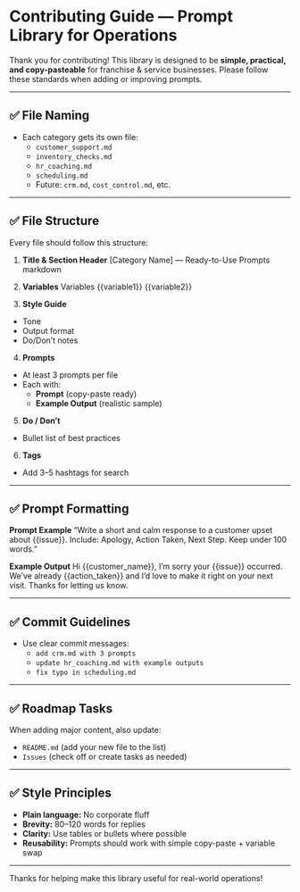# Contributing Guide — Prompt Library for Operations

Thank you for contributing! This library is designed to be **simple, practical, and copy-pasteable** for franchise & service businesses. Please follow these standards when adding or improving prompts.

---

## ✅ File Naming
- Each category gets its own file:
  - `customer_support.md`
  - `inventory_checks.md`
  - `hr_coaching.md`
  - `scheduling.md`
  - Future: `crm.md`, `cost_control.md`, etc.

---

## ✅ File Structure
Every file should follow this structure:

1. **Title & Section Header**
[Category Name] — Ready-to-Use Prompts
markdown

2. **Variables**
Variables
{{variable1}}
{{variable2}}

3. **Style Guide**
- Tone
- Output format
- Do/Don’t notes

4. **Prompts**
- At least 3 prompts per file
- Each with:
  - **Prompt** (copy-paste ready)
  - **Example Output** (realistic sample)

5. **Do / Don’t**
- Bullet list of best practices

6. **Tags**
- Add 3–5 hashtags for search

---

## ✅ Prompt Formatting

**Prompt Example**
“Write a short and calm response to a customer upset about {{issue}}. Include: Apology, Action Taken, Next Step. Keep under 100 words.”

**Example Output**
Hi {{customer_name}},
I’m sorry your {{issue}} occurred. We’ve already {{action_taken}} and I’d love to make it right on your next visit. Thanks for letting us know.

---

## ✅ Commit Guidelines
- Use clear commit messages:
  - `add crm.md with 3 prompts`
  - `update hr_coaching.md with example outputs`
  - `fix typo in scheduling.md`

---

## ✅ Roadmap Tasks
When adding major content, also update:
- `README.md` (add your new file to the list)  
- `Issues` (check off or create tasks as needed)

---

## ✅ Style Principles
- **Plain language:** No corporate fluff  
- **Brevity:** 80–120 words for replies  
- **Clarity:** Use tables or bullets where possible  
- **Reusability:** Prompts should work with simple copy-paste + variable swap  

---

Thanks for helping make this library useful for real-world operations!
